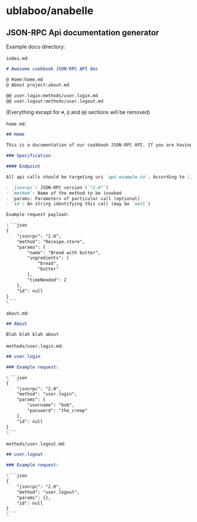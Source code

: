 ublaboo/anabelle
================

## JSON-RPC Api documentation generator

Example docu directory:

`index.md`:

```md
# Awesome cookbook JSON-RPC API doc

@ Home:home.md
@ About project:about.md

@@ user.login:methods/user.login.md
@@ user.logout:methods/user.logout.md
```

(Everything except for `#`, `@` and `@@` sections will be removed)

`home.md`:

```md
## Home

This is a documentation of our cookbook JSON-RPC API. If you are having any troubles baking your own API client, please contact our chef Pavel Janda.

### Specification

#### Endpoint

All api calls should be targeting uri `api.example.io`. According to [JSON-RPC specification](http://www.jsonrpc.org/specification), each and every request object has to contain following properties:

- `jsonrpc`: JSON-RPC version (`"2.0"`)
- `method`: Name of the method to be invoked
- `params: Parameters of particular call (optional)
- `id`: An string identifying this call (may be `null`)

Example request payload:

\```json
{
	"jsonrpc": "2.0",
	"method": "Receipe.store",
	"params": {
		"name": "Bread with butter",
		"ingredients": [
			"bread",
			"butter"
		],
		"timeNeeded": 2
	},
	"id": null
}
\```
```

`about.md`:

```md
## About

Blah blah blah about

```

`methods/user.login.md`:

```md
## user.login

### Example request:

\```json
{
	"jsonrpc": "2.0",
	"method": "user.login",
	"params": {
		"username": "bob",
		"password": "the_creep"
	},
	"id": null
}
\```
```

`methods/user.logout.md`:

```md
## user.logout

### Example request:

\```json
{
	"jsonrpc": "2.0",
	"method": "user.logout",
	"params": {},
	"id": null
}
\```
```
